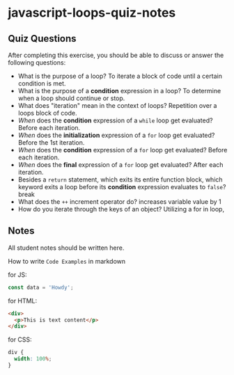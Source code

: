# javascript-loops-quiz-notes

## Quiz Questions

After completing this exercise, you should be able to discuss or answer the following questions:

- What is the purpose of a loop?
  To iterate a block of code until a certain condition is met.
- What is the purpose of a **condition** expression in a loop?
  To determine when a loop should continue or stop.
- What does "iteration" mean in the context of loops?
  Repetition over a loops block of code.
- _When_ does the **condition** expression of a `while` loop get evaluated?
  Before each iteration.
- _When_ does the **initialization** expression of a `for` loop get evaluated?
  Before the 1st iteration.
- _When_ does the **condition** expression of a `for` loop get evaluated?
  Before each iteration.
- _When_ does the **final** expression of a `for` loop get evaluated?
  After each iteration.
- Besides a `return` statement, which exits its entire function block, which keyword exits a loop before its **condition** expression evaluates to `false`?
  break
- What does the `++` increment operator do?
  increases variable value by 1
- How do you iterate through the keys of an object?
  Utilizing a for in loop,

## Notes

All student notes should be written here.

How to write `Code Examples` in markdown

for JS:

```javascript
const data = 'Howdy';
```

for HTML:

```html
<div>
  <p>This is text content</p>
</div>
```

for CSS:

```css
div {
  width: 100%;
}
```
